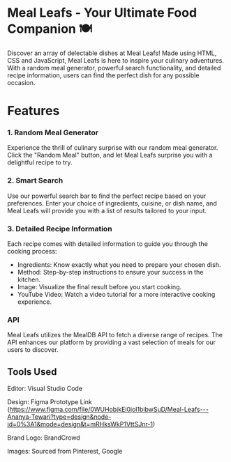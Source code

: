 # Meal Leafs - Your Ultimate Food Companion 🍽️
Discover an array of delectable dishes at Meal Leafs! Made using HTML, CSS and JavaScript, Meal Leafs is here to inspire your culinary adventures. With a random meal generator, powerful search functionality, and detailed recipe information, users can find the perfect dish for any possible occasion.

# Features

### 1. Random Meal Generator
Experience the thrill of culinary surprise with our random meal generator. Click the "Random Meal" button, and let Meal Leafs surprise you with a delightful recipe to try.

### 2. Smart Search
Use our powerful search bar to find the perfect recipe based on your preferences. Enter your choice of ingredients, cuisine, or dish name, and Meal Leafs will provide you with a list of results tailored to your input.

### 3. Detailed Recipe Information
Each recipe comes with detailed information to guide you through the cooking process:

- Ingredients: Know exactly what you need to prepare your chosen dish.
- Method: Step-by-step instructions to ensure your success in the kitchen.
- Image: Visualize the final result before you start cooking.
- YouTube Video: Watch a video tutorial for a more interactive cooking experience.
  
### **API**

Meal Leafs utilizes the MealDB API to fetch a diverse range of recipes. The API enhances our platform by providing a vast selection of meals for our users to discover.


## Tools Used
Editor: Visual Studio Code

Design: Figma Prototype Link (https://www.figma.com/file/0WUHobjkEi0jol1bibwSuD/Meal-Leafs---Ananya-Tewari?type=design&node-id=0%3A1&mode=design&t=mRHksWkP1VttSJnr-1)

Brand Logo: BrandCrowd

Images: Sourced from Pinterest, Google

